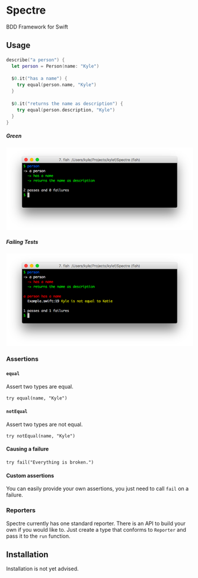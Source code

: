 # Spectre

BDD Framework for Swift

## Usage

```swift
describe("a person") {
  let person = Person(name: "Kyle")

  $0.it("has a name") {
    try equal(person.name, "Kyle")
  }

  $0.it("returns the name as description") {
    try equal(person.description, "Kyle")
  }
}
```

##### Green

![](Screenshots/Success.png)

##### Failing Tests

![](Screenshots/Failure.png)

### Assertions

#### `equal`

Assert two types are equal.

```
try equal(name, "Kyle")
```

#### `notEqual`

Assert two types are not equal.

```
try notEqual(name, "Kyle")
```

#### Causing a failure

```
try fail("Everything is broken.")
```

#### Custom assertions

You can easily provide your own assertions, you just need to call `fail` on
a failure.

### Reporters

Spectre currently has one standard reporter. There is an API to build your own
if you would like to. Just create a type that conforms to `Reporter` and pass
it to the `run` function.

## Installation

Installation is not yet advised.

